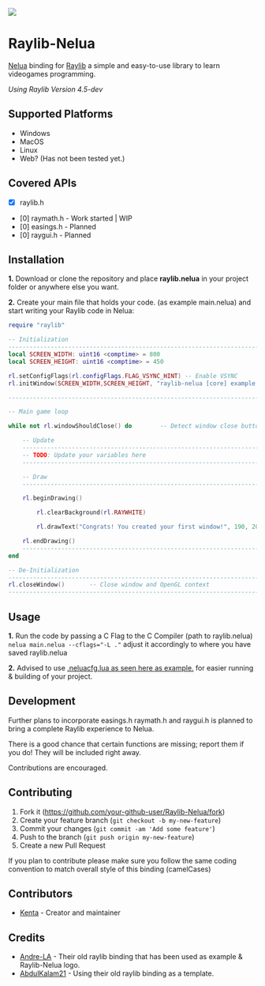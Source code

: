  <a href="https://nelua.io/"><img style="vertical-align:middle" src=https://i.imgur.com/QMUU0ed.png></a>
# Raylib-Nelua
[Nelua](https://nelua.io/) binding for [Raylib](http://www.raylib.com/) a simple and easy-to-use library to learn videogames programming.

*Using Raylib Version 4.5-dev*

## Supported Platforms
- Windows
- MacOS
- Linux
- Web? (Has not been tested yet.)

## Covered APIs
- [X] raylib.h
- [0] raymath.h - Work started | WIP
- [0] easings.h - Planned
- [0] raygui.h - Planned

## Installation

**1.** Download or clone the repository and place **raylib.nelua** in your project folder or anywhere else you want.

**2.** Create your main file that holds your code. (as example main.nelua) and start writing your Raylib code in Nelua:
```lua
require "raylib"

-- Initialization
--------------------------------------------------------------------------------------
local SCREEN_WIDTH: uint16 <comptime> = 800
local SCREEN_HEIGHT: uint16 <comptime> = 450

rl.setConfigFlags(rl.configFlags.FLAG_VSYNC_HINT) -- Enable VSYNC
rl.initWindow(SCREEN_WIDTH,SCREEN_HEIGHT, "raylib-nelua [core] example - basic window")

--------------------------------------------------------------------------------------

-- Main game loop

while not rl.windowShouldClose() do        -- Detect window close button or ESC key

    -- Update
    ----------------------------------------------------------------------------------
    -- TODO: Update your variables here
    ----------------------------------------------------------------------------------

    -- Draw
    ----------------------------------------------------------------------------------

    rl.beginDrawing()

        rl.clearBackground(rl.RAYWHITE)

        rl.drawText("Congrats! You created your first window!", 190, 200, 20, rl.LIGHTGRAY)

    rl.endDrawing()
    -----------------------------------------------------------------------------------
end

-- De-Initialization
-------------------------------------------------------------------------------------
rl.closeWindow()       -- Close window and OpenGL context
-------------------------------------------------------------------------------------
```

## Usage

**1.** Run the code by passing a C Flag to the C Compiler (path to raylib.nelua) `nelua main.nelua --cflags="-L ."` adjust it accordingly to where you have saved raylib.nelua 

**2.** Advised to use [.neluacfg.lua as seen here as example.](https://github.com/edubart/nelua-lang/discussions/67) for easier running & building of your project.

## Development

Further plans to incorporate easings.h raymath.h and raygui.h is planned to bring a complete Raylib experience to Nelua.

There is a good chance that certain functions are missing; report them if you do!
They will be included right away.

Contributions are encouraged. 

## Contributing

1. Fork it (<https://github.com/your-github-user/Raylib-Nelua/fork>)
2. Create your feature branch (`git checkout -b my-new-feature`)
3. Commit your changes (`git commit -am 'Add some feature'`)
4. Push to the branch (`git push origin my-new-feature`)
5. Create a new Pull Request

If you plan to contribute please make sure you follow the same coding convention to match overall style of this binding (camelCases)

## Contributors

- [Kenta](https://github.com/Its-Kenta) - Creator and maintainer

## Credits

- [Andre-LA](https://github.com/Andre-LA/) - Their old raylib binding that has been used as example & Raylib-Nelua logo.
- [AbdulKalam21](https://github.com/AbdulKalam21) - Using their old raylib binding as a template.
